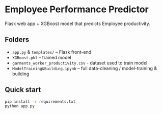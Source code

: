 # Employee Performance Predictor

Flask web app + XGBoost model that predicts Employee productivity.

## Folders
* `app.py` & `templates/` – Flask front-end  
* `XGBoost.pkl` – trained model
* `garments_worker_productivity.csv` - dataset used to train model
* `ModelTraining&Building.ipynb` – full data-cleaning / model-training & building

## Quick start
```bash
pip install -r requirements.txt
python app.py 
